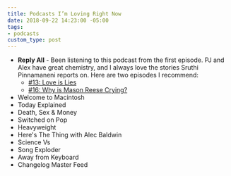 ```yaml
---
title: Podcasts I’m Loving Right Now
date: 2018-09-22 14:23:00 -05:00
tags:
- podcasts
custom_type: post
---
```



- **Reply All** - Been listening to this podcast from the first episode. PJ and Alex have great chemistry, and I always love the stories Sruthi Pinnamaneni reports on. Here are two episodes I recommend:
  - [#13: Love is Lies](https://www.gimletmedia.com/reply-all/13-love-is-lies)
  - [#16: Why is Mason Reese Crying?](https://www.gimletmedia.com/reply-all/16-why-is-mason-reese-crying)
- Welcome to Macintosh
- Today Explained
- Death, Sex & Money
- Switched on Pop
- Heavyweight
- Here's The Thing with Alec Baldwin
- Science Vs
- Song Exploder
- Away from Keyboard
- Changelog Master Feed